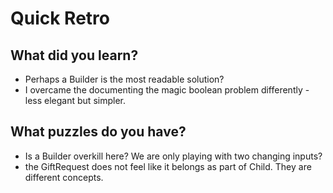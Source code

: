 # Quick Retro

## What did you learn?

- Perhaps a Builder is the most readable solution?
- I overcame the documenting the magic boolean problem differently - less elegant but simpler.

## What puzzles do you have?

- Is a Builder overkill here?  We are only playing with two changing inputs?
- the GiftRequest does not feel like it belongs as part of Child.  They are different concepts.
